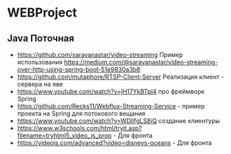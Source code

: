 # WEBProject

## Java Поточная

*  https://github.com/saravanastar/video-streaming Пример использования https://medium.com/@saravanastar/video-streaming-over-http-using-spring-boot-51e9830a3b8
*  https://github.com/mutaphore/RTSP-Client-Server Реализация клиент - сервера на яве
*  https://www.youtube.com/watch?v=jH17YkBTpI4 про фреймворк Spring
*  https://github.com/Recks11/Webflux-Streaming-Service - пример проекта на Spring для потокового вещания
*  https://www.youtube.com/watch?v=WDlifgLS8iQ создание клиентуры
*  https://www.w3schools.com/html/tryit.asp?filename=tryhtml5_video_js_prop - Для фронта
*  https://videojs.com/advanced?video=disneys-oceans - Для фронта